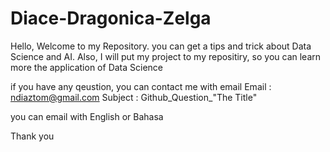 # Diace-Dragonica-Zelga

Hello, Welcome to my Repository. you can get a tips and trick about Data Science and AI.
Also, I will put my project to my repositiry, so you can learn more the application of Data Science

if you have any qeustion, you can contact me with email
Email   : ndiaztom@gmail.com
Subject : Github_Question_"The Title"

you can email with English or Bahasa

Thank you
